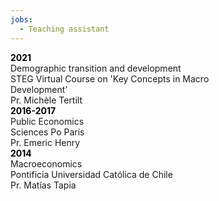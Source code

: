 ```yaml
---
jobs:
  - Teaching assistant
---
```

<section class="blog-content mw7 center">

  
  <div class="flex-l items-center  mb2 mw7"  >
  <div class="mh2 w-5-l" style="width: 20%;"><b style="color:black">2021</b></div>
  <div class="mh4 w-95-l" style="width: 80%;">   Demographic transition and development  <br>
   STEG Virtual Course on 'Key Concepts in Macro Development'  <br>
   Pr. Michèle Tertilt</div>
  </div>
  
  <div class="flex-l items-center  mb2">
  <div class="mh2 w-5-l" style="width: 20%;"><b style="color:black">2016-2017</b></div>
  <div class="mh4 w-95-l" style="width: 80%;">   Public Economics <br>
            Sciences Po Paris  <br>
            Pr. Emeric Henry  </div>
  </div>
   
  <div class="flex-l items-center  mb2">
  <div class="mh2 w-5-l" style="width: 20%;"><b style="color:black">2014</b></div>
  <div class="mh4 w-95-l" style="width: 80%;">Macroeconomics  <br>
                     Pontificia Universidad Católica de Chile  <br>
                     Pr. Matías Tapia </div>
    </div>  
    

</section>

                    
